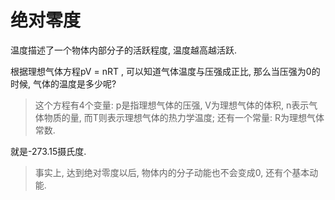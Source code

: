 
# 绝对零度

温度描述了一个物体内部分子的活跃程度, 温度越高越活跃. 

根据理想气体方程pV = nRT , 可以知道气体温度与压强成正比, 那么当压强为0的时候, 气体的温度是多少呢? 

> 这个方程有4个变量: p是指理想气体的压强, V为理想气体的体积, n表示气体物质的量, 而T则表示理想气体的热力学温度; 还有一个常量: R为理想气体常数. 

就是-273.15摄氏度. 

> 事实上, 达到绝对零度以后, 物体内的分子动能也不会变成0, 还有个基本动能. 

